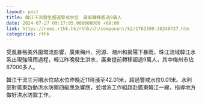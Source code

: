 ```yaml
---
layout: post
title: 韓江干流發生超過警戒水位　廣東轉移超過9萬人
date: 2024-07-27 09:17:05.000000000 +08:00
link: https://news.rthk.hk/rthk/ch/component/k2/1763380-20240727.htm
categories: rthk
---
```


受風暴格美外圍環流影響，廣東梅州、河源、潮州和揭陽下暴雨，珠江流域韓江水系出現強降雨過程，韓江昨晚發生洪水，廣東提前轉移超過9萬人，其中梅州市佔87000多人。

韓江干流三河壩水位站水位昨晚近11時漲至42.01米，超過警戒水位0.01米。水利部對廣東啟動洪水防禦四級應急響應，並增派工作組趕赴廣東韓江一線，指導地方做好洪水防禦工作。

